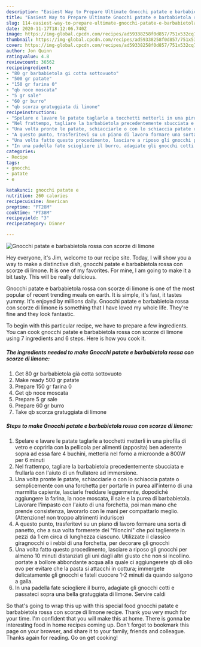 ```yaml
---
description: "Easiest Way to Prepare Ultimate Gnocchi patate e barbabietola rossa con scorze di limone"
title: "Easiest Way to Prepare Ultimate Gnocchi patate e barbabietola rossa con scorze di limone"
slug: 114-easiest-way-to-prepare-ultimate-gnocchi-patate-e-barbabietola-rossa-con-scorze-di-limone
date: 2020-11-17T18:12:06.740Z
image: https://img-global.cpcdn.com/recipes/ad59338258f0d857/751x532cq70/gnocchi-patate-e-barbabietola-rossa-con-scorze-di-limone-recipe-main-photo.jpg
thumbnail: https://img-global.cpcdn.com/recipes/ad59338258f0d857/751x532cq70/gnocchi-patate-e-barbabietola-rossa-con-scorze-di-limone-recipe-main-photo.jpg
cover: https://img-global.cpcdn.com/recipes/ad59338258f0d857/751x532cq70/gnocchi-patate-e-barbabietola-rossa-con-scorze-di-limone-recipe-main-photo.jpg
author: Jon Quinn
ratingvalue: 4.8
reviewcount: 36562
recipeingredient:
- "80 gr barbabietola gi cotta sottovuoto"
- "500 gr patate"
- "150 gr farina 0"
- "qb noce moscata"
- "5 gr sale"
- "60 gr burro"
- "qb scorza gratuggiata di limone"
recipeinstructions:
- "Spelare e lavare le patate taglarle a tocchetti metterli in una pirofila di vetro e coprirla con la pellicola per alimenti (apposita) ben aderente sopra ad essa fare 4 buchini, metterla nel forno a microonde a 800W per 6 minuti"
- "Nel frattempo, tagliare la barbabietola precedentemente sbucciata e frullarla con l&#39;aiuto di un frullatore ad immersione."
- "Una volta pronte le patate, schiacciarle o con lo schiaccia patate o semplicemente con una forchetta per portarle in purea all&#39;interno di una marmitta capiente, lasciarle freddare leggermente, dopodiché aggiungere la farina, la noce moscata, il sale e la purea di barbabietola. Lavorare l&#39;impasto con l&#39;aiuto di una forchetta, poi man mano che prende consistenza, lavorarlo con le mani per compattarlo meglio. (Attenzione! non troppo altrimenti indurisce)"
- "A questo punto, trasferitevi su un piano di lavoro formare una sorta di panetto, che a sua volta formerete dei &#34;filoncini&#34; che poi taglierete in pezzi da 1 cm circa di lunghezza ciascuno. Utilizzate il classico giragnocchi o i rebbi di una forchetta, per decorare gli gnocchi"
- "Una volta fatto questo procedimento, lasciare a riposo gli gnocchi per almeno 10 minuti distanziati gli uni dagli altri giusto che non si incollino. portate a bollore abbondante acqua alla quale ci aggiungerete qb di olio evo per evitare che la pasta si attacchi in cottura; immergete delicatamente gli gnocchi e fateli cuocere 1-2 minuti da quando salgono a galla."
- "In una padella fate sciogliere il burro, adagiate gli gnocchi cotti e passateci sopra una bella gratuggiata di limone. Servire caldi"
categories:
- Recipe
tags:
- gnocchi
- patate
- e

katakunci: gnocchi patate e 
nutrition: 260 calories
recipecuisine: American
preptime: "PT28M"
cooktime: "PT38M"
recipeyield: "3"
recipecategory: Dinner

---
```



![Gnocchi patate e barbabietola rossa con scorze di limone](https://img-global.cpcdn.com/recipes/ad59338258f0d857/751x532cq70/gnocchi-patate-e-barbabietola-rossa-con-scorze-di-limone-recipe-main-photo.jpg)

Hey everyone, it's Jim, welcome to our recipe site. Today, I will show you a way to make a distinctive dish, gnocchi patate e barbabietola rossa con scorze di limone. It is one of my favorites. For mine, I am going to make it a bit tasty. This will be really delicious.

Gnocchi patate e barbabietola rossa con scorze di limone is one of the most popular of recent trending meals on earth. It is simple, it's fast, it tastes yummy. It's enjoyed by millions daily. Gnocchi patate e barbabietola rossa con scorze di limone is something that I have loved my whole life. They're fine and they look fantastic.




To begin with this particular recipe, we have to prepare a few ingredients. You can cook gnocchi patate e barbabietola rossa con scorze di limone using 7 ingredients and 6 steps. Here is how you cook it.

<!--inarticleads1-->

##### The ingredients needed to make Gnocchi patate e barbabietola rossa con scorze di limone:

1. Get 80 gr barbabietola già cotta sottovuoto
1. Make ready 500 gr patate
1. Prepare 150 gr farina 0
1. Get qb noce moscata
1. Prepare 5 gr sale
1. Prepare 60 gr burro
1. Take qb scorza gratuggiata di limone




<!--inarticleads2-->

##### Steps to make Gnocchi patate e barbabietola rossa con scorze di limone:

1. Spelare e lavare le patate taglarle a tocchetti metterli in una pirofila di vetro e coprirla con la pellicola per alimenti (apposita) ben aderente sopra ad essa fare 4 buchini, metterla nel forno a microonde a 800W per 6 minuti
1. Nel frattempo, tagliare la barbabietola precedentemente sbucciata e frullarla con l&#39;aiuto di un frullatore ad immersione.
1. Una volta pronte le patate, schiacciarle o con lo schiaccia patate o semplicemente con una forchetta per portarle in purea all&#39;interno di una marmitta capiente, lasciarle freddare leggermente, dopodiché aggiungere la farina, la noce moscata, il sale e la purea di barbabietola. Lavorare l&#39;impasto con l&#39;aiuto di una forchetta, poi man mano che prende consistenza, lavorarlo con le mani per compattarlo meglio. (Attenzione! non troppo altrimenti indurisce)
1. A questo punto, trasferitevi su un piano di lavoro formare una sorta di panetto, che a sua volta formerete dei &#34;filoncini&#34; che poi taglierete in pezzi da 1 cm circa di lunghezza ciascuno. Utilizzate il classico giragnocchi o i rebbi di una forchetta, per decorare gli gnocchi
1. Una volta fatto questo procedimento, lasciare a riposo gli gnocchi per almeno 10 minuti distanziati gli uni dagli altri giusto che non si incollino. portate a bollore abbondante acqua alla quale ci aggiungerete qb di olio evo per evitare che la pasta si attacchi in cottura; immergete delicatamente gli gnocchi e fateli cuocere 1-2 minuti da quando salgono a galla.
1. In una padella fate sciogliere il burro, adagiate gli gnocchi cotti e passateci sopra una bella gratuggiata di limone. Servire caldi




So that's going to wrap this up with this special food gnocchi patate e barbabietola rossa con scorze di limone recipe. Thank you very much for your time. I'm confident that you will make this at home. There is gonna be interesting food in home recipes coming up. Don't forget to bookmark this page on your browser, and share it to your family, friends and colleague. Thanks again for reading. Go on get cooking!
